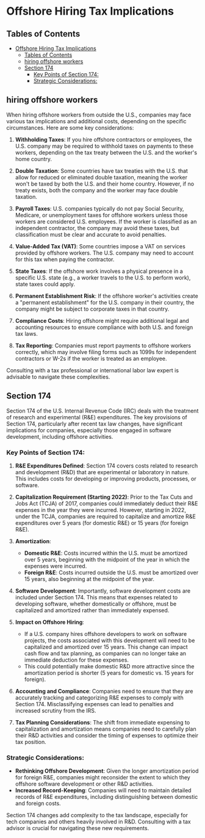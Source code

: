 # Offshore Hiring Tax Implications

## Tables of Contents
- [Offshore Hiring Tax Implications](#offshore-hiring-tax-implications)
  - [Tables of Contents](#tables-of-contents)
  - [hiring offshore workers](#hiring-offshore-workers)
  - [Section 174](#section-174)
    - [Key Points of Section 174:](#key-points-of-section-174)
    - [Strategic Considerations:](#strategic-considerations)

## hiring offshore workers

When hiring offshore workers from outside the U.S., companies may face various tax implications and additional costs, depending on the specific circumstances. Here are some key considerations:

1. **Withholding Taxes**: If you hire offshore contractors or employees, the U.S. company may be required to withhold taxes on payments to these workers, depending on the tax treaty between the U.S. and the worker's home country.

2. **Double Taxation**: Some countries have tax treaties with the U.S. that allow for reduced or eliminated double taxation, meaning the worker won't be taxed by both the U.S. and their home country. However, if no treaty exists, both the company and the worker may face double taxation.

3. **Payroll Taxes**: U.S. companies typically do not pay Social Security, Medicare, or unemployment taxes for offshore workers unless those workers are considered U.S. employees. If the worker is classified as an independent contractor, the company may avoid these taxes, but classification must be clear and accurate to avoid penalties.

4. **Value-Added Tax (VAT)**: Some countries impose a VAT on services provided by offshore workers. The U.S. company may need to account for this tax when paying the contractor.

5. **State Taxes**: If the offshore work involves a physical presence in a specific U.S. state (e.g., a worker travels to the U.S. to perform work), state taxes could apply.

6. **Permanent Establishment Risk**: If the offshore worker's activities create a "permanent establishment" for the U.S. company in their country, the company might be subject to corporate taxes in that country.

7. **Compliance Costs**: Hiring offshore might require additional legal and accounting resources to ensure compliance with both U.S. and foreign tax laws.

8. **Tax Reporting**: Companies must report payments to offshore workers correctly, which may involve filing forms such as 1099s for independent contractors or W-2s if the worker is treated as an employee.

Consulting with a tax professional or international labor law expert is advisable to navigate these complexities.

## Section 174

Section 174 of the U.S. Internal Revenue Code (IRC) deals with the treatment of research and experimental (R&E) expenditures. The key provisions of Section 174, particularly after recent tax law changes, have significant implications for companies, especially those engaged in software development, including offshore activities.

### Key Points of Section 174:

1. **R&E Expenditures Defined**: Section 174 covers costs related to research and development (R&D) that are experimental or laboratory in nature. This includes costs for developing or improving products, processes, or software.

2. **Capitalization Requirement (Starting 2022)**: Prior to the Tax Cuts and Jobs Act (TCJA) of 2017, companies could immediately deduct their R&E expenses in the year they were incurred. However, starting in 2022, under the TCJA, companies are required to capitalize and amortize R&E expenditures over 5 years (for domestic R&E) or 15 years (for foreign R&E).

3. **Amortization**: 
   - **Domestic R&E**: Costs incurred within the U.S. must be amortized over 5 years, beginning with the midpoint of the year in which the expenses were incurred.
   - **Foreign R&E**: Costs incurred outside the U.S. must be amortized over 15 years, also beginning at the midpoint of the year.

4. **Software Development**: Importantly, software development costs are included under Section 174. This means that expenses related to developing software, whether domestically or offshore, must be capitalized and amortized rather than immediately expensed.

5. **Impact on Offshore Hiring**:
   - If a U.S. company hires offshore developers to work on software projects, the costs associated with this development will need to be capitalized and amortized over 15 years. This change can impact cash flow and tax planning, as companies can no longer take an immediate deduction for these expenses.
   - This could potentially make domestic R&D more attractive since the amortization period is shorter (5 years for domestic vs. 15 years for foreign).

6. **Accounting and Compliance**: Companies need to ensure that they are accurately tracking and categorizing R&E expenses to comply with Section 174. Misclassifying expenses can lead to penalties and increased scrutiny from the IRS.

7. **Tax Planning Considerations**: The shift from immediate expensing to capitalization and amortization means companies need to carefully plan their R&D activities and consider the timing of expenses to optimize their tax position.

### Strategic Considerations:
- **Rethinking Offshore Development**: Given the longer amortization period for foreign R&E, companies might reconsider the extent to which they offshore software development or other R&D activities.
- **Increased Record-Keeping**: Companies will need to maintain detailed records of R&E expenditures, including distinguishing between domestic and foreign costs.

Section 174 changes add complexity to the tax landscape, especially for tech companies and others heavily involved in R&D. Consulting with a tax advisor is crucial for navigating these new requirements.